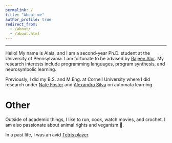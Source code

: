 ```yaml
---
permalink: /
title: "About me"
author_profile: true
redirect_from: 
  - /about/
  - /about.html
---
```


---

Hello! My name is Alaia, and I am a second-year Ph.D. student at the University of Pennsylvania. I am fortunate to be advised by [Rajeev Alur](https://www.cis.upenn.edu/~alur/). My research interests include programming languages, program synthesis, and neurosymbolic learning.

Previously, I did my B.S. and M.Eng. at Cornell University where I did research under [Nate Foster](https://www.cs.cornell.edu/~jnfoster/) and [Alexandra Silva](https://alexandrasilva.org/) on automata learning.

# Other

Outside of academic things, I like to run, cook, watch movies, and crochet. I am also passionate about animal rights and veganism 🌱.

In a past life, I was an avid [Tetris player](https://jstris.jezevec10.com/u/Alaia/stats).